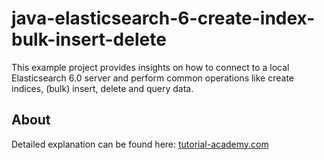 # java-elasticsearch-6-create-index-bulk-insert-delete
This example project provides insights on how to connect to a local Elasticsearch 6.0 server and perform common operations like create indices, (bulk) insert, delete and query data.

## About
Detailed explanation can be found here: [tutorial-academy.com](https://github.com/maltesander/java-elasticsearch-6-create-index-bulk-insert-delete/)
